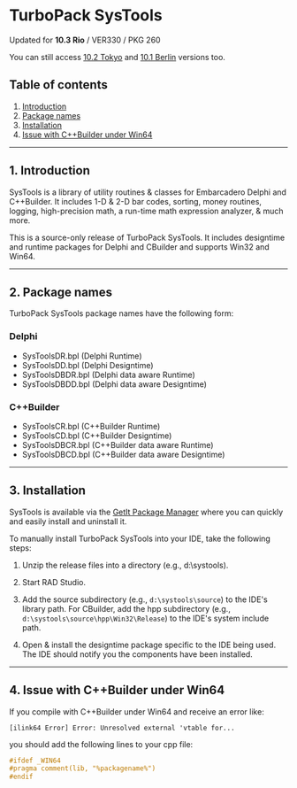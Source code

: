 # TurboPack SysTools

Updated for **10.3 Rio** / VER330 / PKG 260

You can still access [10.2 Tokyo]() and [10.1 Berlin]() versions too.


## Table of contents

1.  [Introduction](#1-introduction)
2.  [Package names](#2-package-names)
3.  [Installation](#3-installation)
4.  [Issue with C++Builder under Win64](#4-issue-with-cbuilder-under-win64)

-----

## 1. Introduction


SysTools is a library of utility routines & classes for Embarcadero
Delphi and C++Builder. It includes 1-D & 2-D bar codes, sorting, 
money routines, logging, high-precision math, a run-time 
math expression analyzer, & much more.

This is a source-only release of TurboPack SysTools. It includes
designtime and runtime packages for Delphi and CBuilder and supports Win32 and Win64.

-----

## 2. Package names


TurboPack SysTools package names have the following form:

### Delphi
* SysToolsDR.bpl   (Delphi Runtime)
* SysToolsDD.bpl   (Delphi Designtime)
* SysToolsDBDR.bpl (Delphi data aware Runtime)
* SysToolsDBDD.bpl (Delphi data aware Designtime)

### C++Builder
* SysToolsCR.bpl   (C++Builder Runtime)
* SysToolsCD.bpl   (C++Builder Designtime)
* SysToolsDBCR.bpl (C++Builder data aware Runtime)
* SysToolsDBCD.bpl (C++Builder data aware Designtime)

------

## 3. Installation

SysTools is available via the [GetIt Package Manager](http://docwiki.embarcadero.com/RADStudio/en/Installing_a_Package_Using_GetIt_Package_Manager) where you can quickly and easily install and uninstall it.

To manually install TurboPack SysTools into your IDE, take the following
steps:

  1. Unzip the release files into a directory (e.g., d:\systools).

  2. Start RAD Studio.

  3. Add the source subdirectory (e.g., `d:\systools\source`) to the
     IDE's library path. For CBuilder, add the hpp subdirectory
     (e.g., `d:\systools\source\hpp\Win32\Release`) to the IDE's system include path.

  4. Open & install the designtime package specific to the IDE being
     used. The IDE should notify you the components have been
     installed.

     
-----

## 4. Issue with C++Builder under Win64

If you compile with C++Builder under Win64 and receive an error like:

`[ilink64 Error] Error: Unresolved external 'vtable for...`

you should add the following lines to your cpp file:

```cpp
#ifdef _WIN64
#pragma comment(lib, "%packagename%")
#endif
```
